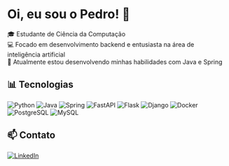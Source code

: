 # Oi, eu sou o Pedro! 👋

🎓 Estudante de Ciência da Computação  
💻 Focado em desenvolvimento backend e entusiasta na área de inteligência artificial  
🚀 Atualmente estou desenvolvendo minhas habilidades com Java e Spring  

## 📊 Tecnologias
![Python](https://img.shields.io/badge/-Python-333?style=flat&logo=python)
![Java](https://img.shields.io/badge/-Java-333?style=flat&logo=java)
![Spring](https://img.shields.io/badge/-Spring-333?style=flat&logo=spring)
![FastAPI](https://img.shields.io/badge/-FastAPI-333?style=flat&logo=fastapi)
![Flask](https://img.shields.io/badge/-Flask-333?style=flat&logo=flask)
![Django](https://img.shields.io/badge/-Django-333?style=flat&logo=django)
![Docker](https://img.shields.io/badge/-Docker-333?style=flat&logo=docker)
![PostgreSQL](https://img.shields.io/badge/-PostgreSQL-333?style=flat&logo=postgresql)
![MySQL](https://img.shields.io/badge/-MySQL-333?style=flat&logo=mysql)

## 📫 Contato
[![LinkedIn](https://img.shields.io/badge/-LinkedIn-0077B5?style=flat&logo=linkedin)](https://www.linkedin.com/in/pdrohenriquerocha/)

